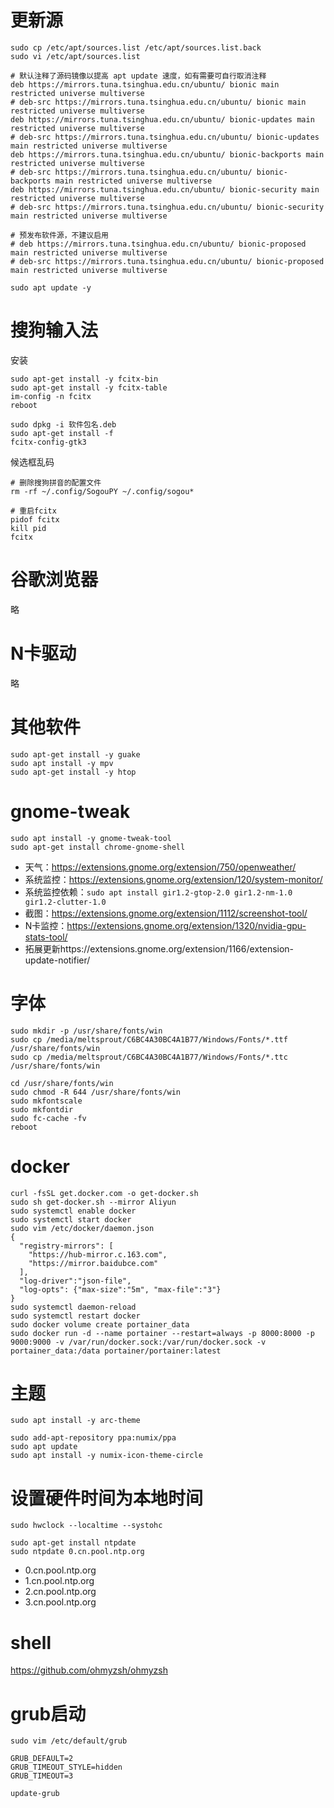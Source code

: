 # 更新源
```shell script
sudo cp /etc/apt/sources.list /etc/apt/sources.list.back
sudo vi /etc/apt/sources.list

# 默认注释了源码镜像以提高 apt update 速度，如有需要可自行取消注释
deb https://mirrors.tuna.tsinghua.edu.cn/ubuntu/ bionic main restricted universe multiverse
# deb-src https://mirrors.tuna.tsinghua.edu.cn/ubuntu/ bionic main restricted universe multiverse
deb https://mirrors.tuna.tsinghua.edu.cn/ubuntu/ bionic-updates main restricted universe multiverse
# deb-src https://mirrors.tuna.tsinghua.edu.cn/ubuntu/ bionic-updates main restricted universe multiverse
deb https://mirrors.tuna.tsinghua.edu.cn/ubuntu/ bionic-backports main restricted universe multiverse
# deb-src https://mirrors.tuna.tsinghua.edu.cn/ubuntu/ bionic-backports main restricted universe multiverse
deb https://mirrors.tuna.tsinghua.edu.cn/ubuntu/ bionic-security main restricted universe multiverse
# deb-src https://mirrors.tuna.tsinghua.edu.cn/ubuntu/ bionic-security main restricted universe multiverse

# 预发布软件源，不建议启用
# deb https://mirrors.tuna.tsinghua.edu.cn/ubuntu/ bionic-proposed main restricted universe multiverse
# deb-src https://mirrors.tuna.tsinghua.edu.cn/ubuntu/ bionic-proposed main restricted universe multiverse

sudo apt update -y
```

# 搜狗输入法
安装
```shell script
sudo apt-get install -y fcitx-bin
sudo apt-get install -y fcitx-table
im-config -n fcitx
reboot

sudo dpkg -i 软件包名.deb
sudo apt-get install -f
fcitx-config-gtk3
```
候选框乱码
```shell script
# 删除搜狗拼音的配置文件
rm -rf ~/.config/SogouPY ~/.config/sogou*

# 重启fcitx
pidof fcitx
kill pid
fcitx
```

# 谷歌浏览器
略

# N卡驱动
略

# 其他软件
```shell script
sudo apt-get install -y guake
sudo apt install -y mpv
sudo apt-get install -y htop
```

# gnome-tweak
```shell script
sudo apt install -y gnome-tweak-tool
sudo apt-get install chrome-gnome-shell
```

+ 天气：https://extensions.gnome.org/extension/750/openweather/
+ 系统监控：https://extensions.gnome.org/extension/120/system-monitor/
+ 系统监控依赖：`sudo apt install gir1.2-gtop-2.0 gir1.2-nm-1.0 gir1.2-clutter-1.0`
+ 截图：https://extensions.gnome.org/extension/1112/screenshot-tool/
+ N卡监控：https://extensions.gnome.org/extension/1320/nvidia-gpu-stats-tool/
+ 拓展更新https://extensions.gnome.org/extension/1166/extension-update-notifier/

# 字体
```shell script
sudo mkdir -p /usr/share/fonts/win
sudo cp /media/meltsprout/C6BC4A30BC4A1B77/Windows/Fonts/*.ttf /usr/share/fonts/win
sudo cp /media/meltsprout/C6BC4A30BC4A1B77/Windows/Fonts/*.ttc /usr/share/fonts/win

cd /usr/share/fonts/win
sudo chmod -R 644 /usr/share/fonts/win
sudo mkfontscale
sudo mkfontdir
sudo fc-cache -fv
reboot
```

# docker
```shell script
curl -fsSL get.docker.com -o get-docker.sh
sudo sh get-docker.sh --mirror Aliyun
sudo systemctl enable docker
sudo systemctl start docker
sudo vim /etc/docker/daemon.json
{
  "registry-mirrors": [
    "https://hub-mirror.c.163.com",
    "https://mirror.baidubce.com"
  ],
  "log-driver":"json-file",
  "log-opts": {"max-size":"5m", "max-file":"3"}
}
sudo systemctl daemon-reload
sudo systemctl restart docker
sudo docker volume create portainer_data
sudo docker run -d --name portainer --restart=always -p 8000:8000 -p 9000:9000 -v /var/run/docker.sock:/var/run/docker.sock -v portainer_data:/data portainer/portainer:latest
```

# 主题
```shell script
sudo apt install -y arc-theme

sudo add-apt-repository ppa:numix/ppa
sudo apt update
sudo apt install -y numix-icon-theme-circle
```

# 设置硬件时间为本地时间
```shell script
sudo hwclock --localtime --systohc

sudo apt-get install ntpdate
sudo ntpdate 0.cn.pool.ntp.org
```
+ 0.cn.pool.ntp.org
+ 1.cn.pool.ntp.org
+ 2.cn.pool.ntp.org
+ 3.cn.pool.ntp.org

# shell
https://github.com/ohmyzsh/ohmyzsh

# grub启动
```shell
sudo vim /etc/default/grub

GRUB_DEFAULT=2
GRUB_TIMEOUT_STYLE=hidden
GRUB_TIMEOUT=3

update-grub
```
